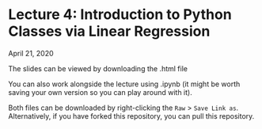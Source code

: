 # Lecture 4: Introduction to Python Classes via Linear Regression

April 21, 2020

The slides can be viewed by downloading the .html file 

You can also work alongside the lecture using .ipynb (it might be worth saving your own version so you can play around with it).

Both files can be downloaded by right-clicking the `Raw` > `Save Link as`. Alternatively, if you have forked this repository, you can pull this repository.

